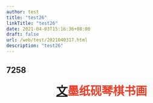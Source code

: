 ```yaml
---
author: test
title: "test26"
linkTitle: "test26"
date: 2021-04-03T15:16:36+08:00
draft: false
url: /web/test/2021040317.html
description: "test26"
---
```


## 7258

<style>
    .channel {
    position   : absolute;
    width      : 80%;
    text-align : center;
    top        : 50%;
    left       : 50%;
    transform  : translate(-50%, -200px);
    font-size  : 30px;
    font-weight: bold;
    color      : #fff;
}


.text {
    font-size  : 30px;
    font-weight: 800;

    color: #fff;

    cursor: pointer;

    /* 关键点，让所有的span居中显示 */
    display        : flex;
    justify-content: center;
}

.text span {
    color: #EC3E27;
    transition: all 0.5s;
}

.text span.h {
    color    : #fdcb6e;
    /* 另一个关键点 让宽度为0 */
    max-width: 0;
    opacity  : 0;
}

.text:hover span {
    /* 展示时，让红色字体前面有间隔 */
    margin-left: 20px;
}

.text:hover span.h {
    max-width: 1em;
    opacity: 1;
    margin-left: 5px;
}
</style>
<div class="container">
        <div class="text">
            <span> <a  href="/note/" class="align-left pl-0 pr-2 td-sidebar-link td-sidebar-link__section">文</a></span>
            <span class="h"></span>
            <span class="h"></span>
            <span class="h"></span>
            <span class="h"></span>
            <span>墨</span>
            <span class="h"></span>
            <span class="h"></span>
            <span class="h"></span>
            <span>纸</span>
            <span class="h"></span>
            <span class="h"></span>
            <span class="h"></span>
            <span>砚</span>
            <span class="h"></span>
            <span class="h"></span>
            <span class="h"></span>
            <span class="h"></span>
            <span></span>
            <span>琴</span>
            <span class="h"></span>
            <span class="h"></span>
            <span>棋</span>
            <span class="h"></span>
            <span class="h"></span>
            <span>书</span>
            <span class="h"></span>
            <span class="h"></span>
            <span>画</span>
            <span class="h"></span>
            <span class="h"></span>
        </div>
    </div>